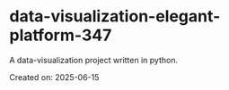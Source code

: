 # data-visualization-elegant-platform-347

A data-visualization project written in python.

Created on: 2025-06-15
